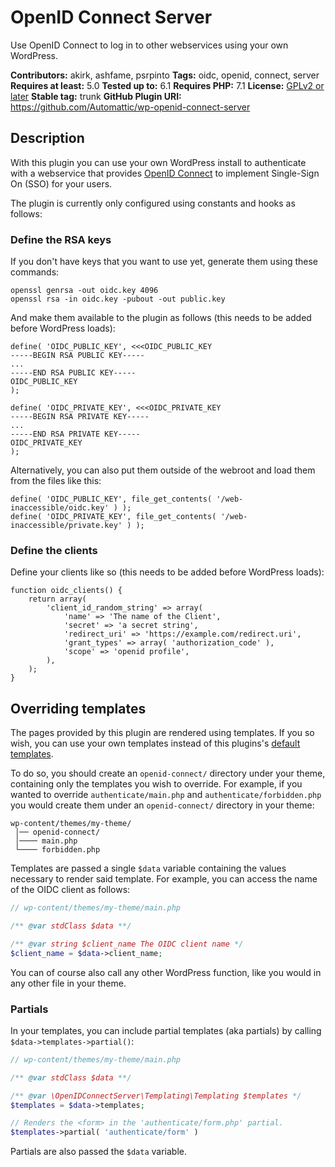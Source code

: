 # OpenID Connect Server

Use OpenID Connect to log in to other webservices using your own WordPress.

**Contributors:** akirk, ashfame, psrpinto
**Tags:** oidc, openid, connect, server
**Requires at least:** 5.0
**Tested up to:** 6.1
**Requires PHP:** 7.1
**License:** [GPLv2 or later](http://www.gnu.org/licenses/gpl-2.0.html)
**Stable tag:** trunk
**GitHub Plugin URI:** https://github.com/Automattic/wp-openid-connect-server

## Description

With this plugin you can use your own WordPress install to authenticate with a webservice that provides [OpenID Connect](https://openid.net/connect/) to implement Single-Sign On (SSO) for your users.

The plugin is currently only configured using constants and hooks as follows:

### Define the RSA keys

If you don't have keys that you want to use yet, generate them using these commands:
```
openssl genrsa -out oidc.key 4096
openssl rsa -in oidc.key -pubout -out public.key
```

And make them available to the plugin as follows (this needs to be added before WordPress loads):

```
define( 'OIDC_PUBLIC_KEY', <<<OIDC_PUBLIC_KEY
-----BEGIN RSA PUBLIC KEY-----
...
-----END RSA PUBLIC KEY-----
OIDC_PUBLIC_KEY
);

define( 'OIDC_PRIVATE_KEY', <<<OIDC_PRIVATE_KEY
-----BEGIN RSA PRIVATE KEY-----
...
-----END RSA PRIVATE KEY-----
OIDC_PRIVATE_KEY
);
```
Alternatively, you can also put them outside of the webroot and load them from the files like this:
```
define( 'OIDC_PUBLIC_KEY', file_get_contents( '/web-inaccessible/oidc.key' ) );
define( 'OIDC_PRIVATE_KEY', file_get_contents( '/web-inaccessible/private.key' ) );
```

### Define the clients

Define your clients like so (this needs to be added before WordPress loads):
```
function oidc_clients() {
	return array(
		'client_id_random_string' => array(
			'name' => 'The name of the Client',
			'secret' => 'a secret string',
			'redirect_uri' => 'https://example.com/redirect.uri',
			'grant_types' => array( 'authorization_code' ),
			'scope' => 'openid profile',
		),
	);
}
```

## Overriding templates
The pages provided by this plugin are rendered using templates. If you so wish, you can use your own templates instead of this plugins's [default templates](templates).

To do so, you should create an `openid-connect/` directory under your theme, containing only the templates you wish to override. For example, if you wanted to override `authenticate/main.php` and `authenticate/forbidden.php` you would create them under an `openid-connect/` directory in your theme:

```shell
wp-content/themes/my-theme/
 │── openid-connect/
 │──── main.php
 └──── forbidden.php
```

Templates are passed a single `$data` variable containing the values necessary to render said template. For example, you can access the name of the OIDC client as follows:

```php
// wp-content/themes/my-theme/main.php

/** @var stdClass $data **/

/** @var string $client_name The OIDC client name */
$client_name = $data->client_name;
```

You can of course also call any other WordPress function, like you would in any other file in your theme.

### Partials
In your templates, you can include partial templates (aka partials) by calling `$data->templates->partial()`:

```php
// wp-content/themes/my-theme/main.php

/** @var stdClass $data **/

/** @var \OpenIDConnectServer\Templating\Templating $templates */
$templates = $data->templates;

// Renders the <form> in the 'authenticate/form.php' partial.
$templates->partial( 'authenticate/form' )
```

Partials are also passed the `$data` variable.

